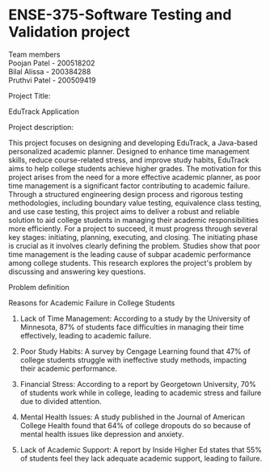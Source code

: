 # ENSE-375-Software Testing and Validation project
Team members                                                                                                                                                                                                         
Poojan Patel - 200518202                                                                                                                                                                                             
Bilal Alissa - 200384288                                                                                                                                                                                             
Pruthvi Patel - 200509419                                                                                                                                                                                            

Project Title:

EduTrack Application

Project description:

This project focuses on designing and developing EduTrack, a Java-based personalized academic planner. Designed to enhance time management skills, reduce course-related stress, and improve study habits, EduTrack aims to help college students achieve higher grades. The motivation for this project arises from the need for a more effective academic planner, as poor time management is a significant factor contributing to academic failure. Through a structured engineering design process and rigorous testing methodologies, including boundary value testing, equivalence class testing, and use case testing, this project aims to deliver a robust and reliable solution to aid college students in managing their academic responsibilities more efficiently. For a project to succeed, it must progress through several key stages: initiating, planning, executing, and closing. The initiating phase is crucial as it involves clearly defining the problem. Studies show that poor time management is the leading cause of subpar academic performance among college students. This research explores the project's problem by discussing and answering key questions.

Problem definition

Reasons for Academic Failure in College Students
1.	Lack of Time Management:
According to a study by the University of Minnesota, 87% of students face difficulties in managing their time effectively, leading to academic failure.

2.	Poor Study Habits:
A survey by Cengage Learning found that 47% of college students struggle with ineffective study methods, impacting their academic performance.

3.	Financial Stress:
According to a report by Georgetown University, 70% of students work while in college, leading to academic stress and failure due to divided attention.

4.	Mental Health Issues:
A study published in the Journal of American College Health found that 64% of college dropouts do so because of mental health issues like depression and anxiety.

5.	Lack of Academic Support:
A report by Inside Higher Ed states that 55% of students feel they lack adequate academic support, leading to failure.
